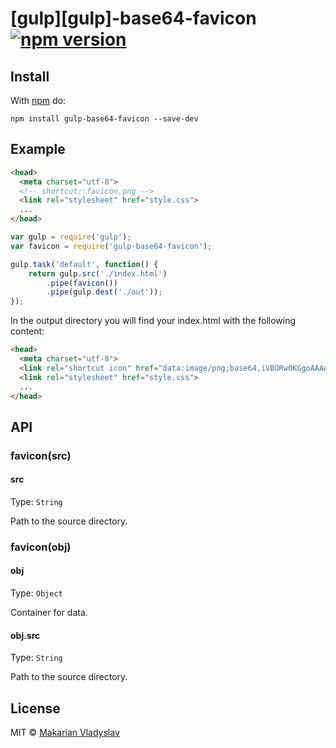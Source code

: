# [gulp][gulp]-base64-favicon [![npm version](https://badge.fury.io/js/gulp-base64-favicon.svg)][npm]

## Install

With [npm](https://npmjs.org/package/gulp-base64-favicon) do:

```
npm install gulp-base64-favicon --save-dev
```

## Example

```html
<head>
  <meta charset="utf-8">
  <!-- shortcut::favicon.png -->
  <link rel="stylesheet" href="style.css">
  ...
</head>  
```

```js
var gulp = require('gulp');
var favicon = require('gulp-base64-favicon');

gulp.task('default', function() {
    return gulp.src('./index.html') 
        .pipe(favicon())
        .pipe(gulp.dest('./out'));
});
```
In the output directory you will find your index.html with the following content:
```html
<head>
  <meta charset="utf-8">
  <link rel="shortcut icon" href="data:image/png;base64,iVBORw0KGgoAAAANSUh...sAAAAAElFTkSuQmCC"/>
  <link rel="stylesheet" href="style.css">
  ...
</head>  
```

## API

### favicon(src)

#### src
Type: `String`

Path to the source directory.

### favicon(obj)

#### obj
Type: `Object`

Container for data.

#### obj.src
Type: `String`

Path to the source directory.

## License

MIT © [Makarian Vladyslav](https://github.com/vldmkr)

[npm]:     https://badge.fury.io/js/gulp-base64-favicon
